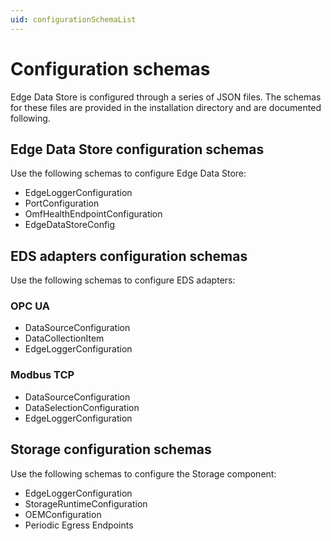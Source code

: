 ```yaml
---
uid: configurationSchemaList
---
```


# Configuration schemas

Edge Data Store is configured through a series of JSON files. The schemas for these files are provided in the installation directory and are documented following. 

## Edge Data Store configuration schemas

Use the following schemas to configure Edge Data Store:

- EdgeLoggerConfiguration
- PortConfiguration
- OmfHealthEndpointConfiguration
- EdgeDataStoreConfig
  
## EDS adapters configuration schemas

Use the following schemas to configure EDS adapters:

### OPC UA

- DataSourceConfiguration
- DataCollectionItem
- EdgeLoggerConfiguration

### Modbus TCP

- DataSourceConfiguration
- DataSelectionConfiguration
- EdgeLoggerConfiguration

## Storage configuration schemas

Use the following schemas to configure the Storage component:

  - EdgeLoggerConfiguration
  - StorageRuntimeConfiguration
  - OEMConfiguration
  - Periodic Egress Endpoints

